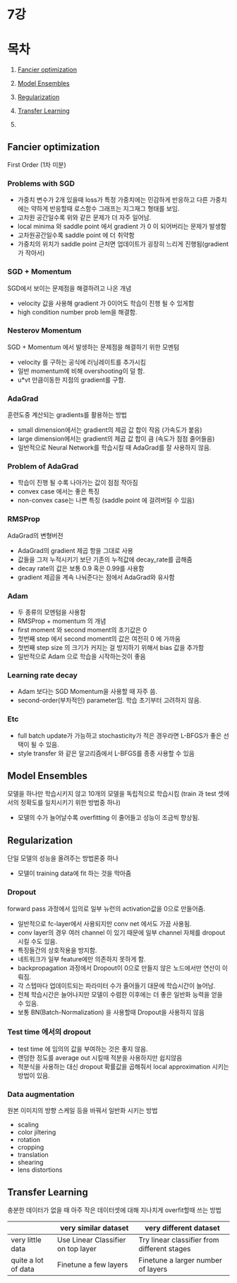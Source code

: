 # 7강

# 목차

1. [Fancier optimization](#fancier-optimization)

2. [Model Ensembles](#model-ensembles)

3. [Regularization](#regularization)

4. [Transfer Learning](#transfer-learning)
5. 
## Fancier optimization
First Order (1차 미분)
### Problems with SGD
- 가중치 변수가 2개 있을때 loss가 특정 가중치에는 민감하게 반응하고 다른 가중치에는 약하게 반응할때 로스함수 그래프는 지그재그 형태를 보임.
- 고차원 공간일수록 위와 같은 문제가 더 자주 일어남.
- local minima 와 saddle point 에서 gradient 가 0 이 되어버리는 문제가 발생함
- 고차원공간일수록 saddle point 에 더 취약함
- 가중치의 위치가 saddle point 근처면 업데이트가 굉장히 느리게 진행됨(gradient가 작아서)

### SGD + Momentum
SGD에서 보이는 문제점을 해결하려고 나온 개념
- velocity 값을 사용해 gradient 가 0이어도 학습이 진행 될 수 있게함
- high condition number prob lem을 해결함.

### Nesterov Momentum
SGD + Momentum 에서 발생하는 문제점을 해결하기 위한 모멘텀
- velocity 를 구하는 공식에 러닝레이트를 추가시킴
- 일반 momentum에 비해 overshooting이 덜 함.
- u*vt 만큼이동한 지점의 gradient를 구함.

### AdaGrad
훈련도중 계산되는 gradients를 활용하는 방법
- small dimension에서는 gradient의 제곱 값 합이 작음 (가속도가 붙음)
- large dimension에서는 gradient의 제곱 값 합이 큼 (속도가 점점 줄어들음)
- 일반적으로 Neural Network를 학습시킬 때 AdaGrad를 잘 사용하지 않음.

### Problem of AdaGrad
-  학습이 진행 될 수록 나아가는 값이 점점 작아짐
-  convex case 에서는 좋은 특징
-  non-convex case는 나쁜 특징 (saddle point 에 걸려버릴 수 있음)

### RMSProp
AdaGrad의 변형버전
- AdaGrad의 gradient 제곱 항을 그대로 사용
- 값들을 그저 누적시키기 보단 기존의 누적값에 decay_rate를 곱해줌
- decay rate의 값은 보통 0.9 혹은 0.99를 사용함
- gradient 제곱을 계속 나눠준다는 점에서 AdaGrad와 유사함


### Adam 
- 두 종류의 모멘텀을 사용함
- RMSProp + momentum 의 개념
- first moment 와 second moment의 초기값은 0
- 첫번째 step 에서 second moment의 값은 여전히 0 에 가까움
- 첫번째 step size 의 크기가 커지는 걸 방지하기 위해서 bias 값을 추가함
- 일반적으로 Adam 으로 학습을 시작하는것이 좋음

### Learning rate decay
- Adam 보다는 SGD Momentum을 사용할 때 자주 씀.
- second-order(부차적인) parameter임. 학습 초기부터 고려하지 않음.


### Etc
- full batch update가 가능하고 stochasticity가 적은 경우라면 L-BFGS가 좋은 선택이 될 수 있음.
- style transfer 와 같은 알고리즘에서 L-BFGS를 종종 사용할 수 있음

## Model Ensembles
모델을 하나만 학습시키지 않고 10개의 모델을 독립적으로 학습시킴 (train 과 test 셋에서의 정확도를 일치시키기 위한 방법중 하나)
- 모델의 수가 늘어날수록 overfitting 이 줄어들고 성능이 조금씩 향상됨.
## Regularization
단일 모델의 성능을 올려주는 방법론중 하나
- 모델이 training data에 fit 하는 것을 막아줌


### Dropout
forward pass 과정에서 임의로 일부 뉴런의 activation값을 0으로 만들어줌.
- 일반적으로 fc-layer에서 사용되지만 conv net 에서도 가끔 사용됨.
- conv layer의 경우 여러 channel 이 있기 때문에 일부 channel 자체를 dropout 시킬 수도 있음.
- 특징들간의 상호작용을 방지함.
- 네트워크가 일부 feature에만 의존하지 못하게 함.
- backpropagation 과정에서 Dropout이 0으로 만들지 않은 노드에서만 연산이 이뤄짐.
- 각 스텝마다 업데이트되는 파라미터 수가 줄어들기 대문에 학습시간이 늘어남.
- 전체 학습시간은 늘어나지만 모델이 수렴한 이후에는 더 좋은 일반화 능력을 얻을 수 있음.
- 보통 BN(Batch-Normalization) 을 사용할때 Dropout을 사용하지 않음

### Test time 에서의 dropout
- test time 에 임의의 값을 부여하는 것은 좋지 않음.
- 랜덤한 정도를 average out 시킬때 적분을 사용하지만 쉽지않음
- 적분식을 사용하는 대신 dropout 확률값을 곱해줘서 local approximation 시키는 방법이 있음.

### Data augmentation
원본 이미지의 방향 스케일 등을 바꿔서 일반화 시키는 방법
- scaling
- color jiltering
- rotation
- cropping
- translation
- shearing
- lens distortions

## Transfer Learning
충분한 데이터가 없을 때 아주 작은 데이터셋에 대해 지나치게 overfit할때 쓰는 방법

||very similar dataset|very different dataset|
|------|---|---|
|very little data|Use Linear Classifier on top layer|Try linear classifier from different stages|
|quite a lot of data|Finetune a few layers|Finetune a larger number of layers|
